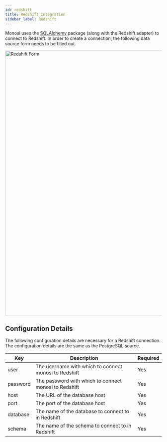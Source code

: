 ```yaml
---
id: redshift
title: Redshift Integration
sidebar_label: Redshift
---
```


Monosi uses the [SQLAlchemy](https://github.com/sqlalchemy/sqlalchemy) package (along with the Redshift adapter) to connect to Redshift. In order to create a connection, the following data source form needs to be filled out.

<img src="/img/datasource/redshift_connection.png" alt="Redshift Form" width="850"/>

## Configuration Details

The following configuration details are necessary for a Redshift connection. The configuration details are the same as the PostgreSQL source.

| Key      | Description                                           | Required |
| -------- | ----------------------------------------------------- | -------- |
| user     | The username with which to connect monosi to Redshift | Yes      |
| password | The password with which to connect monosi to Redshift | Yes      |
| host     | The URL of the database host                          | Yes      |
| port     | The port of the database host                         | Yes      |
| database | The name of the database to connect to in Redshift    | Yes      |
| schema   | The name of the schema to connect to in Redshift      | Yes      |
